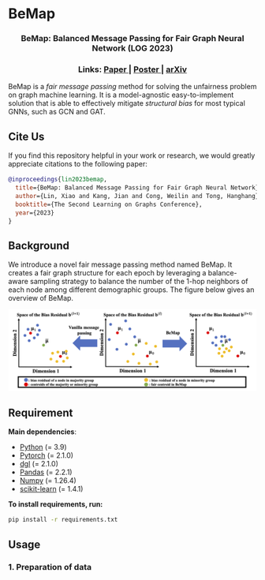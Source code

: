 # BeMap
<h3 align="center">BeMap: Balanced Message Passing for Fair Graph Neural Network (LOG 2023) </h3>
<h3 align="center"> 
  Links: 
  <a href="https://arxiv.org/pdf/2306.04107.pdf"> Paper </a> | 
  <a href="https://openreview.net/attachment?id=4RiLDrCbzW&name=poster_preview"> Poster </a> |  
  <a href="https://arxiv.org/abs/2306.04107"> arXiv </a>
</h3>

BeMap is a *fair message passing* method for solving the unfairness problem on graph machine learning. It is a model-agnostic easy-to-implement solution that is able to effectively mitigate *structural bias* for most typical GNNs, such as GCN and GAT.

## Cite Us
If you find this repository helpful in your work or research, we would greatly appreciate citations to the following paper:

```bibtex
@inproceedings{lin2023bemap,
  title={BeMap: Balanced Message Passing for Fair Graph Neural Network},
  author={Lin, Xiao and Kang, Jian and Cong, Weilin and Tong, Hanghang},
  booktitle={The Second Learning on Graphs Conference},
  year={2023}
}
```

## Background
We introduce a novel fair message passing method named BeMap. It creates a fair graph structure for each epoch by leveraging a balance-aware sampling strategy to balance the number of the 1-hop neighbors of each node among different demographic groups. The figure below gives an overview of BeMap.

<img src="./BeMap.png" alt="Visualization of BeMap">

## Requirement
**Main dependencies**:
- [Python](https://www.python.org/) (= 3.9)
- [Pytorch](https://pytorch.org/) (= 2.1.0)
- [dgl](https://www.dgl.ai/) (= 2.1.0)
- [Pandas](https://pandas.pydata.org/) (= 2.2.1)
- [Numpy](https://numpy.org/doc/stable/index.html#) (= 1.26.4)
- [scikit-learn](https://scikit-learn.org/stable/index.html) (= 1.4.1)

**To install requirements, run:**

```bash
pip install -r requirements.txt
```

## Usage

### 1. Preparation of data
